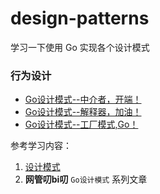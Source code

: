 # design-patterns
学习一下使用 Go 实现各个设计模式

### 行为设计
+ [Go设计模式--中介者，开端！](https://github.com/hd2yao/design-patterns/tree/main/behavioral-patterns/mediator)
+ [Go设计模式--解释器，加油！](https://github.com/hd2yao/design-patterns/tree/main/behavioral-patterns/interpreter)
+ [Go设计模式--工厂模式,Go！](https://github.com/hd2yao/design-patterns/tree/main/creational-patterns/factory)

参考学习内容：
1. [设计模式](https://refactoringguru.cn/design-patterns)
2. **网管叨bi叨** `Go设计模式` 系列文章